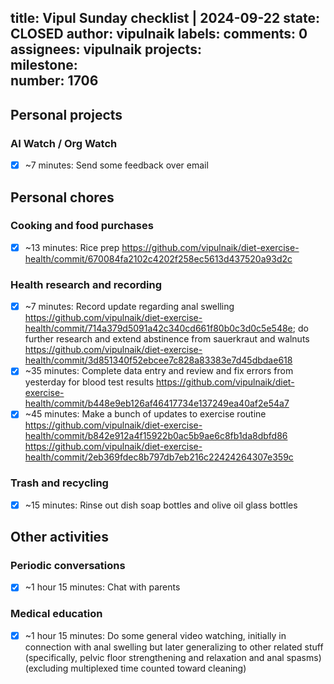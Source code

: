 title:	Vipul Sunday checklist | 2024-09-22
state:	CLOSED
author:	vipulnaik
labels:	
comments:	0
assignees:	vipulnaik
projects:	
milestone:	
number:	1706
--
## Personal projects

### AI Watch / Org Watch

- [x] ~7 minutes: Send some feedback over email

## Personal chores

### Cooking and food purchases

- [x] ~13 minutes: Rice prep https://github.com/vipulnaik/diet-exercise-health/commit/670084fa2102c4202f258ec5613d437520a93d2c

### Health research and recording

- [x] ~7 minutes: Record update regarding anal swelling https://github.com/vipulnaik/diet-exercise-health/commit/714a379d5091a42c340cd661f80b0c3d0c5e548e; do further research and extend abstinence from sauerkraut and walnuts https://github.com/vipulnaik/diet-exercise-health/commit/3d851340f52ebcee7c828a83383e7d45dbdae618
- [x] ~35 minutes: Complete data entry and review and fix errors from yesterday for blood test results https://github.com/vipulnaik/diet-exercise-health/commit/b448e9eb126af46417734e137249ea40af2e54a7
- [x] ~45 minutes: Make a bunch of updates to exercise routine https://github.com/vipulnaik/diet-exercise-health/commit/b842e912a4f15922b0ac5b9ae6c8fb1da8dbfd86 https://github.com/vipulnaik/diet-exercise-health/commit/2eb369fdec8b797db7eb216c22424264307e359c

### Trash and recycling

- [x] ~15 minutes: Rinse out dish soap bottles and olive oil glass bottles

## Other activities

### Periodic conversations

- [x] ~1 hour 15 minutes: Chat with parents

### Medical education

- [x] ~1 hour 15 minutes: Do some general video watching, initially in connection with anal swelling but later generalizing to other related stuff (specifically, pelvic floor strengthening and relaxation and anal spasms) (excluding multiplexed time counted toward cleaning)

